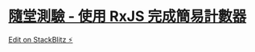 # [隨堂測驗 - 使用 RxJS 完成簡易計數器](https://ithelp.ithome.com.tw/articles/10239852)

[Edit on StackBlitz ⚡️](https://stackblitz.com/edit/rxjs-vkrhrf)
